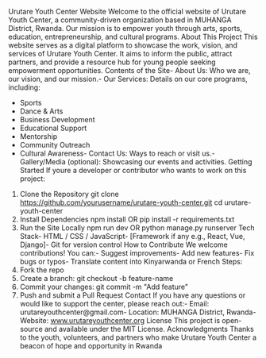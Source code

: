 Urutare Youth Center Website
 Welcome to the official website of Urutare Youth Center, a community-driven organization based in
 MUHANGA District, Rwanda. Our mission is to empower youth through arts, sports, education,
 entrepreneurship, and cultural programs.
 About This Project
 This website serves as a digital platform to showcase the work, vision, and services of Urutare
 Youth Center. It aims to inform the public, attract partners, and provide a resource hub for young
 people seeking empowerment opportunities.
 Contents of the Site- About Us: Who we are, our vision, and our mission.- Our Services: Details on our core programs, including:
  - Sports
  - Dance & Arts
  - Business Development
  - Educational Support
  - Mentorship
  - Community Outreach
  - Cultural Awareness- Contact Us: Ways to reach or visit us.- Gallery/Media (optional): Showcasing our events and activities.
 Getting Started
 If youre a developer or contributor who wants to work on this project:
 1. Clone the Repository
 git clone https://github.com/yourusername/urutare-youth-center.git
 cd urutare-youth-center
2. Install Dependencies
 npm install  OR  pip install -r requirements.txt
 3. Run the Site Locally
 npm run dev  OR  python manage.py runserver
 Tech Stack- HTML / CSS / JavaScript- [Framework if any  e.g., React, Vue, Django]- Git for version control
 How to Contribute
 We welcome contributions! You can:- Suggest improvements- Add new features- Fix bugs or typos- Translate content into Kinyarwanda or French
 Steps:
 1. Fork the repo
 2. Create a branch: git checkout -b feature-name
 3. Commit your changes: git commit -m "Add feature"
 4. Push and submit a Pull Request
 Contact
 If you have any questions or would like to support the center, please reach out:- Email: urutareyouthcenter@gmail.com- Location: MUHANGA District, Rwanda- Website: www.urutareyouthcenter.org
License
 This project is open-source and available under the MIT License.
 Acknowledgments
 Thanks to the youth, volunteers, and partners who make Urutare Youth Center a beacon of hope
 and opportunity in Rwanda
